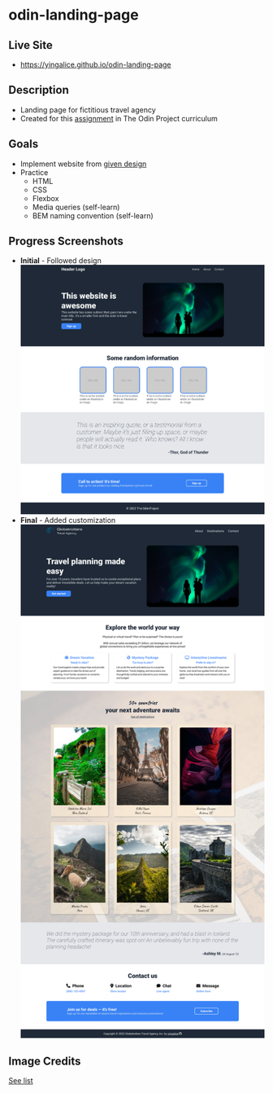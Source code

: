 # odin-landing-page

## Live Site
- https://yingalice.github.io/odin-landing-page

## Description
- Landing page for fictitious travel agency
- Created for this [assignment](https://www.theodinproject.com/lessons/foundations-landing-page#assignment) in The Odin Project curriculum

## Goals
- Implement website from [given design](./img/design/odin-project.png)
- Practice
  - HTML
  - CSS
  - Flexbox
  - Media queries (self-learn)
  - BEM naming convention (self-learn)

## Progress Screenshots
- **Initial** - Followed design
![initial website](./img/progress/progress-initial.png)
- **Final** - Added customization
![final website](./img/progress/progress-final.png)

## Image Credits
[See list](./img-credits.md)